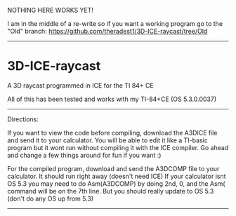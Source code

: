 NOTHING HERE WORKS YET!

I am in the middle of a re-write so if you want a working program go to the "Old" branch:
https://github.com/theradest1/3D-ICE-raycast/tree/Old

-------

# 3D-ICE-raycast
A 3D raycast programmed in ICE for the TI 84+ CE

All of this has been tested and works with my TI-84+CE (OS 5.3.0.0037)

--------------------------------------------------------------
Directions:

If you want to view the code before compiling, download the A3DICE file and send it to your calculator. You will be able to edit it like a TI-basic program but it wont run without compiling it with the ICE compiler. Go ahead and change a few things around for fun if you want :)

For the compiled program, download and send the A3DCOMP file to your calculator. It should run right away (doesn't need ICE) If your calculator isnt OS 5.3 you may need to do Asm(A3DCOMP) by doing 2nd, 0, and the Asm( command will be on the 7th line. But you should really update to OS 5.3 (don't do any OS up from 5.3)

--------------------------------------------------------------

